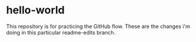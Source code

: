 # hello-world
This repository is for practicing the GitHub flow.
These are the changes i'm doing in this particular readme-edits branch.
